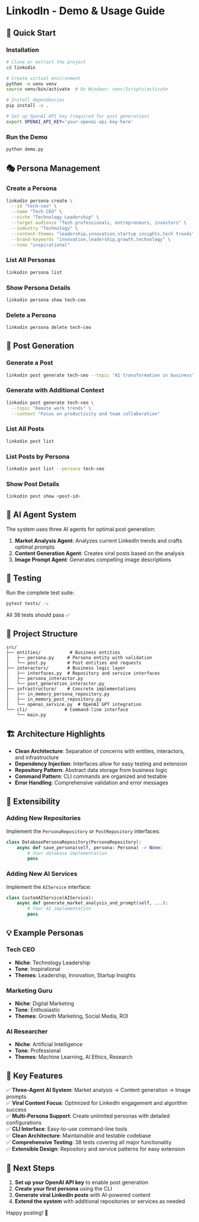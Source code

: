 # LinkodIn - Demo & Usage Guide

## 🚀 Quick Start

### Installation
```bash
# Clone or extract the project
cd linkodin

# Create virtual environment
python -m venv venv
source venv/bin/activate  # On Windows: venv\Scripts\activate

# Install dependencies
pip install -e .

# Set up OpenAI API key (required for post generation)
export OPENAI_API_KEY='your-openai-api-key-here'
```

### Run the Demo
```bash
python demo.py
```

## 🎭 Persona Management

### Create a Persona
```bash
linkodin persona create \
  --id "tech-ceo" \
  --name "Tech CEO" \
  --niche "Technology Leadership" \
  --target-audience "Tech professionals, entrepreneurs, investors" \
  --industry "Technology" \
  --content-themes "leadership,innovation,startup insights,tech trends" \
  --brand-keywords "innovation,leadership,growth,technology" \
  --tone "inspirational"
```

### List All Personas
```bash
linkodin persona list
```

### Show Persona Details
```bash
linkodin persona show tech-ceo
```

### Delete a Persona
```bash
linkodin persona delete tech-ceo
```

## 📝 Post Generation

### Generate a Post
```bash
linkodin post generate tech-ceo --topic "AI transformation in business"
```

### Generate with Additional Context
```bash
linkodin post generate tech-ceo \
  --topic "Remote work trends" \
  --context "Focus on productivity and team collaboration"
```

### List All Posts
```bash
linkodin post list
```

### List Posts by Persona
```bash
linkodin post list --persona tech-ceo
```

### Show Post Details
```bash
linkodin post show <post-id>
```

## 🤖 AI Agent System

The system uses three AI agents for optimal post generation:

1. **Market Analysis Agent**: Analyzes current LinkedIn trends and crafts optimal prompts
2. **Content Generation Agent**: Creates viral posts based on the analysis
3. **Image Prompt Agent**: Generates compelling image descriptions

## 🧪 Testing

Run the complete test suite:
```bash
pytest tests/ -v
```

All 38 tests should pass ✅

## 📁 Project Structure

```
src/
├── entities/           # Business entities
│   ├── persona.py     # Persona entity with validation
│   └── post.py        # Post entities and requests
├── interactors/       # Business logic layer
│   ├── interfaces.py  # Repository and service interfaces
│   ├── persona_interactor.py
│   └── post_generation_interactor.py
├── infrastructure/    # Concrete implementations
│   ├── in_memory_persona_repository.py
│   ├── in_memory_post_repository.py
│   └── openai_service.py  # OpenAI GPT integration
└── cli/              # Command-line interface
    └── main.py
```

## 🏗️ Architecture Highlights

- **Clean Architecture**: Separation of concerns with entities, interactors, and infrastructure
- **Dependency Injection**: Interfaces allow for easy testing and extension
- **Repository Pattern**: Abstract data storage from business logic
- **Command Pattern**: CLI commands are organized and testable
- **Error Handling**: Comprehensive validation and error messages

## 🔧 Extensibility

### Adding New Repositories
Implement the `PersonaRepository` or `PostRepository` interfaces:
```python
class DatabasePersonaRepository(PersonaRepository):
    async def save_persona(self, persona: Persona) -> None:
        # Your database implementation
        pass
```

### Adding New AI Services
Implement the `AIService` interface:
```python
class CustomAIService(AIService):
    async def generate_market_analysis_and_prompt(self, ...):
        # Your AI implementation
        pass
```

## 💡 Example Personas

### Tech CEO
- **Niche**: Technology Leadership
- **Tone**: Inspirational
- **Themes**: Leadership, Innovation, Startup Insights

### Marketing Guru
- **Niche**: Digital Marketing
- **Tone**: Enthusiastic
- **Themes**: Growth Marketing, Social Media, ROI

### AI Researcher
- **Niche**: Artificial Intelligence
- **Tone**: Professional
- **Themes**: Machine Learning, AI Ethics, Research

## 🎯 Key Features

✅ **Three-Agent AI System**: Market analysis → Content generation → Image prompts  
✅ **Viral Content Focus**: Optimized for LinkedIn engagement and algorithm success  
✅ **Multi-Persona Support**: Create unlimited personas with detailed configurations  
✅ **CLI Interface**: Easy-to-use command-line tools  
✅ **Clean Architecture**: Maintainable and testable codebase  
✅ **Comprehensive Testing**: 38 tests covering all major functionality  
✅ **Extensible Design**: Repository and service patterns for easy extension  

## 🚀 Next Steps

1. **Set up your OpenAI API key** to enable post generation
2. **Create your first persona** using the CLI
3. **Generate viral LinkedIn posts** with AI-powered content
4. **Extend the system** with additional repositories or services as needed

Happy posting! 🎉